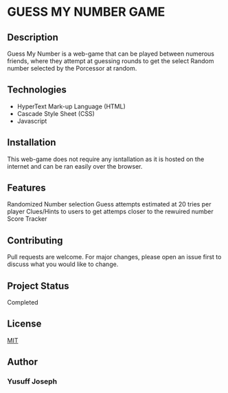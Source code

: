 # **GUESS MY NUMBER GAME**


## **Description**

Guess My Number is a web-game that can be played between numerous friends, where they attempt at guessing rounds to get the select Random number selected by the Porcessor at random.

## **Technologies**

* HyperText Mark-up Language (HTML)
* Cascade Style Sheet (CSS)
* Javascript

## **Installation**

This web-game does not require any isntallation as it is hosted on the internet and can be ran easily over the browser.

## **Features**

Randomized Number selection
Guess attempts estimated at 20 tries per player
Clues/Hints to users to get attemps closer to the rewuired number 
Score Tracker 

## Contributing

Pull requests are welcome. For major changes, please open an issue first
to discuss what you would like to change.

## **Project Status**
Completed

## License
[MIT](https://choosealicense.com/licenses/mit/)

## **Author**
### Yusuff Joseph

